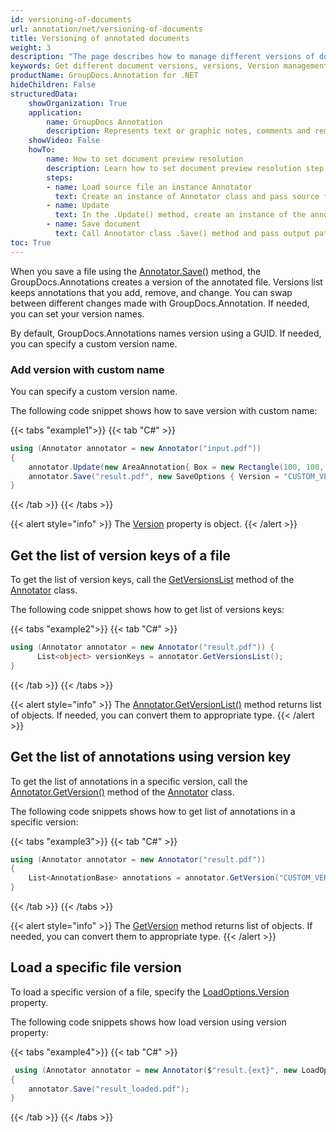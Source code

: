 ```yaml
---
id: versioning-of-documents
url: annotation/net/versioning-of-documents
title: Versioning of annotated documents
weight: 3
description: "The page describes how to manage different versions of document using GroupDocs.Annotation for .NET API."
keywords: Get different document versions, versions, Version management
productName: GroupDocs.Annotation for .NET
hideChildren: False
structuredData:
    showOrganization: True
    application:    
        name: GroupDocs Annotation
        description: Represents text or graphic notes, comments and remarks attached to a specific part of the content of the document using C#
    showVideo: False
    howTo:
        name: How to set document preview resolution
        description: Learn how to set document preview resolution step by step
        steps:
        - name: Load source file an instance Annotator
          text: Create an instance of Annotator class and pass source file path as a constructor parameter. You may specify absolute or relative file path as per your requirements.
        - name: Update
          text: In the .Update() method, create an instance of the annotation class and set its coordinates using the Box class.
        - name: Save document
          text: Call Annotator class .Save() method and pass output path file and instance of the SaveOptions class and set the version.
toc: True
---
```


When you save a file using the [Annotator.Save()](https://reference.groupdocs.com/annotation/net/groupdocs.annotation/annotator/methods/save/index) method, the GroupDocs.Annotations creates a version of the annotated file. Versions list keeps annotations that you add, remove, and change. You can swap between different changes made with GroupDocs.Annotation. If needed, you can set your version names.

By default, GroupDocs.Annotations names version using a GUID. If needed, you can specify a custom version name.

### Add version with custom name

You can specify a custom version name.
  
The following code snippet shows how to save version with custom name:

{{< tabs "example1">}}
{{< tab "C#" >}}
```csharp
using (Annotator annotator = new Annotator("input.pdf"))
{
	annotator.Update(new AreaAnnotation{ Box = new Rectangle(100, 100, 100, 100) });
	annotator.Save("result.pdf", new SaveOptions { Version = "CUSTOM_VERSION" });
}
```
{{< /tab >}}
{{< /tabs >}}

{{< alert style="info" >}}
The [Version](https://reference.groupdocs.com/annotation/net/groupdocs.annotation.options/saveoptions/properties/version) property is object.
{{< /alert >}}

## Get the list of version keys of a file

To get the list of version keys, call the [GetVersionsList](https://reference.groupdocs.com/annotation/net/groupdocs.annotation/annotator/methods/getversionslist) method of the [Annotator](https://reference.groupdocs.com/annotation/net/groupdocs.annotation/annotator) class.

The following code snippet shows how to get list of versions keys:

{{< tabs "example2">}}
{{< tab "C#" >}}
```csharp
using (Annotator annotator = new Annotator("result.pdf")) { 
      List<object> versionKeys = annotator.GetVersionsList();
}
```
{{< /tab >}}
{{< /tabs >}}

{{< alert style="info" >}}
The [Annotator.GetVersionList()](https://reference.groupdocs.com/annotation/net/groupdocs.annotation/annotator/methods/getversionslist) method returns list of objects. If needed, you can convert them to appropriate type.
{{< /alert >}}

## Get the list of annotations using version key

To get the list of annotations in a specific version, call the [Annotator.GetVersion()](https://reference.groupdocs.com/annotation/net/groupdocs.annotation/annotator/methods/getversionslist) method of the [Annotator](https://reference.groupdocs.com/annotation/net/groupdocs.annotation/annotator) class.

The following code snippets shows how to get list of annotations in a specific version:

{{< tabs "example3">}}
{{< tab "C#" >}}
```csharp
using (Annotator annotator = new Annotator("result.pdf"))
{
    List<AnnotationBase> annotations = annotator.GetVersion("CUSTOM_VERSION");
}
```
{{< /tab >}}
{{< /tabs >}}

{{< alert style="info" >}}
The [GetVersion](https://reference.groupdocs.com/annotation/net/groupdocs.annotation/annotator/methods/getversionslist) method returns list of objects. If needed, you can convert them to appropriate type.
{{< /alert >}}

## Load a specific file version

To load a specific version of a file, specify the [LoadOptions.Version](https://reference.groupdocs.com/annotation/net/groupdocs.annotation.options/loadoptions/properties/version) property.

The following code snippets shows how load version using version property:

{{< tabs "example4">}}
{{< tab "C#" >}}
```csharp
 using (Annotator annotator = new Annotator($"result.{ext}", new LoadOptions { Version = "CUSTOM_VERSION" }))
{
	annotator.Save("result_loaded.pdf");
}
```
{{< /tab >}}
{{< /tabs >}}